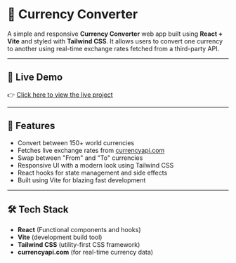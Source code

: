 # 💱 Currency Converter

A simple and responsive **Currency Converter** web app built using **React + Vite** and styled with **Tailwind CSS**.
It allows users to convert one currency to another using real-time exchange rates fetched from a third-party API.

---

## 🚀 Live Demo

👉 [Click here to view the live project](https://currency-convertor-karan.web.app/)

---

## 🚀 Features

- Convert between 150+ world currencies
- Fetches live exchange rates from [currencyapi.com](https://currencyapi.com/)
- Swap between "From" and "To" currencies
- Responsive UI with a modern look using Tailwind CSS
- React hooks for state management and side effects
- Built using Vite for blazing fast development

---

## 🛠 Tech Stack

- **React** (Functional components and hooks)
- **Vite** (development build tool)
- **Tailwind CSS** (utility-first CSS framework)
- **currencyapi.com** (for real-time currency data)
